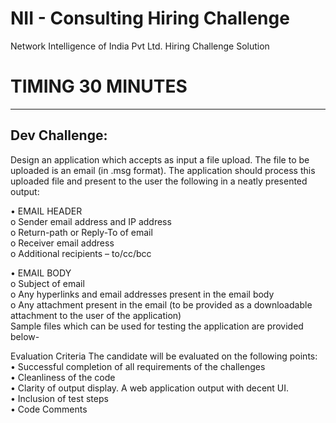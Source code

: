 # NII - Consulting Hiring Challenge
Network Intelligence of India Pvt Ltd. Hiring Challenge Solution
# TIMING 30 MINUTES




------------
Dev Challenge:
----------------

Design an application which accepts as input a file upload. The file to be uploaded is an email (in .msg format). The application should process this uploaded file and present to the user the following in a neatly presented output:

•	EMAIL HEADER  
o	Sender email address and IP address  
o	Return-path or Reply-To of email  
o	Receiver email address  
o	Additional recipients – to/cc/bcc  

•	EMAIL BODY  
o	Subject of email  
o	Any hyperlinks and email addresses present in the email body  
o	Any attachment present in the email (to be provided as a downloadable attachment to the user of the application)  
Sample files which can be used for testing the application are provided below-  


Evaluation Criteria
The candidate will be evaluated on the following points:  
•	Successful completion of all requirements of the challenges  
•	Cleanliness of the code  
•	Clarity of output display. A web application output with decent UI.  
•	Inclusion of test steps  
•	Code Comments  




